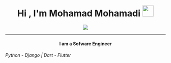 
<h1 align="center">Hi , I'm Mohamad Mohamadi <img src="https://media.giphy.com/media/hvRJCLFzcasrR4ia7z/giphy.gif" width="35"></h1>
<p align="center">
  <a href="https://github.com/DenverCoder1/readme-typing-svg"><img src="https://readme-typing-svg.herokuapp.com?lines=Python+Developer;Django+Back-end+Developer;Android+Developer;Always%20learning%20new%20things&center=true&width=500&height=50"></a>
</p>
<hr/>
<h4 align="center">I am a Sofware Engineer</h4>
<h6>Python - Django | Dart - Flutter</h6>
<br>

